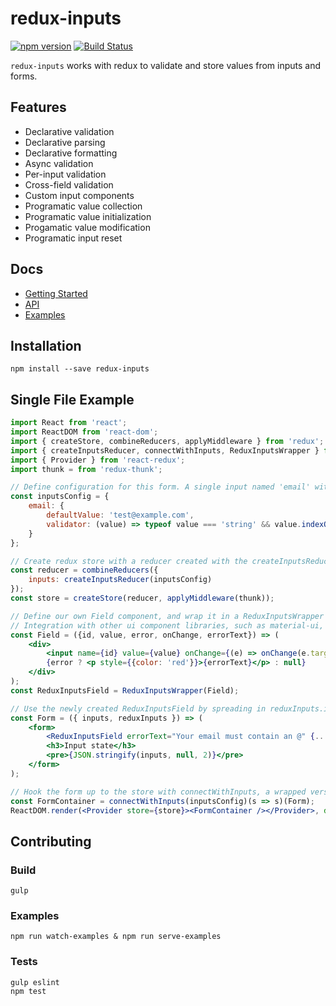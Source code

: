 # redux-inputs
[![npm version](https://badge.fury.io/js/redux-inputs.svg)](https://badge.fury.io/js/redux-inputs)
[![Build Status](https://travis-ci.org/zillow/redux-inputs.svg?branch=master)](https://travis-ci.org/zillow/redux-inputs)

`redux-inputs` works with redux to validate and store values from inputs and forms.

## Features

- Declarative validation
- Declarative parsing
- Declarative formatting
- Async validation
- Per-input validation
- Cross-field validation
- Custom input components
- Programatic value collection
- Programatic value initialization
- Progamatic value modification
- Programatic input reset


## Docs

- [Getting Started](docs/gettingStarted.md)
- [API](docs/api.md)
- [Examples](https://zillow.github.io/redux-inputs/examples/)

## Installation

`npm install --save redux-inputs`

## Single File Example

```jsx
import React from 'react';
import ReactDOM from 'react-dom';
import { createStore, combineReducers, applyMiddleware } from 'redux';
import { createInputsReducer, connectWithInputs, ReduxInputsWrapper } from 'redux-inputs';
import { Provider } from 'react-redux';
import thunk = from 'redux-thunk';

// Define configuration for this form. A single input named 'email' with a default value and a function to determine validity.
const inputsConfig = {
    email: {
        defaultValue: 'test@example.com',
        validator: (value) => typeof value === 'string' && value.indexOf('@') >= 0
    }
};

// Create redux store with a reducer created with the createInputsReducer function.
const reducer = combineReducers({
    inputs: createInputsReducer(inputsConfig)
});
const store = createStore(reducer, applyMiddleware(thunk));

// Define our own Field component, and wrap it in a ReduxInputsWrapper to easily create a compatible input component.
// Integration with other ui component libraries, such as material-ui, would be done here.
const Field = ({id, value, error, onChange, errorText}) => (
    <div>
        <input name={id} value={value} onChange={(e) => onChange(e.target.value)}/>
        {error ? <p style={{color: 'red'}}>{errorText}</p> : null}
    </div>
);
const ReduxInputsField = ReduxInputsWrapper(Field);

// Use the newly created ReduxInputsField by spreading in reduxInputs.inputProps.email object.
const Form = ({ inputs, reduxInputs }) => (
    <form>
        <ReduxInputsField errorText="Your email must contain an @" {...reduxInputs.inputProps.email}/>
        <h3>Input state</h3>
        <pre>{JSON.stringify(inputs, null, 2)}</pre>
    </form>
);

// Hook the form up to the store with connectWithInputs, a wrapped version of react-redux's connect.
const FormContainer = connectWithInputs(inputsConfig)(s => s)(Form);
ReactDOM.render(<Provider store={store}><FormContainer /></Provider>, document.getElementById('container'));
```

## Contributing

### Build

    gulp

### Examples

    npm run watch-examples & npm run serve-examples

### Tests

    gulp eslint
    npm test
